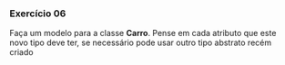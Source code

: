 ### Exercício 06

Faça um modelo para a classe **Carro**. Pense em cada atributo que este novo tipo deve ter, se necessário pode usar outro tipo abstrato recém criado